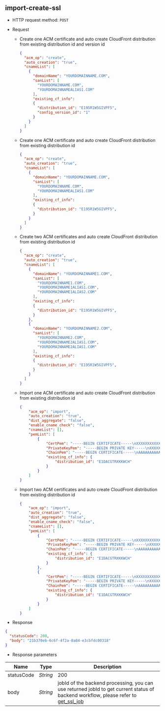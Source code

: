 ## import-create-ssl

- HTTP request method: `POST`

- Request

  - Create one ACM certificate and auto create CloudFront distribution from existing distribution id and version id
    ``` json
    {
      "acm_op": "create",   
      "auto_creation": "true", 
      "cnameList": [  
        {
          "domainName": "YOURDOMAINNAME.COM", 
          "sanList": [
            "YOURDOMAINNAME.COM",
            "YOURDOMAINNAMEALIAS1.COM"
          ],
          "existing_cf_info": 
          {
            "distribution_id": "E195R1W5GIVPF5", 
            "config_version_id": "1"
          }
        }
      ]
    }
    ```

  - Create one ACM certificate and auto create CloudFront distribution from existing distribution id
    ``` json
    {
      "acm_op": "create",   
      "auto_creation": "true", 
      "cnameList": [  
        {
          "domainName": "YOURDOMAINNAME.COM", 
          "sanList": [
            "YOURDOMAINNAME.COM",
            "YOURDOMAINNAMEALIAS1.COM"
          ],
          "existing_cf_info": 
          {
            "distribution_id": "E195R1W5GIVPF5", 
          }
        }
      ]
    }
    ```

  - Create two ACM certificates and auto create CloudFront distribution from existing distribution id 
    ``` json
    {
      "acm_op": "create",   
      "auto_creation": "true", 
      "cnameList": [  
        {
          "domainName": "YOURDOMAINNAME1.COM", 
          "sanList": [
            "YOURDOMAINNAME1.COM",
            "YOURDOMAINNAME1ALIAS1.COM",
            "YOURDOMAINNAME1ALIAS2.COM" 
          ],
          "existing_cf_info": 
          {
            "distribution_id": "E195R1W5GIVPF5", 
          }
        },
        {
          "domainName": "YOURDOMAINNAME2.COM", 
          "sanList": [
            "YOURDOMAINNAME2.COM",
            "YOURDOMAINNAME2ALIAS1.COM",
            "YOURDOMAINNAME2ALIAS1.COM" 
          ],
          "existing_cf_info": 
          {
            "distribution_id": "E195R1W5GIVPF5", 
          }
        }
      ]
    }
    ```

  - Import one ACM certificate and auto create CloudFront distribution from existing distribution id
    ``` json
    {
        "acm_op": "import",
        "auto_creation": "true",
        "dist_aggregate": "false",
        "enable_cname_check": "false",
        "cnameList": [],
        "pemList": [
            {
                "CertPem": "-----BEGIN CERTIFICATE-----\nXXXXXXXXXXXX\n-----END CERTIFICATE-----",
                "PrivateKeyPem": "-----BEGIN PRIVATE KEY-----\nXXXXXXXXXXXX\n-----END PRIVATE KEY-----",
                "ChainPem": "-----BEGIN CERTIFICATE-----\nAAAAAAAAAAA\n-----END CERTIFICATE-----\n-----BEGIN CERTIFICATE-----\nBBBBBBBBBBB\n-----END CERTIFICATE-----\n-----BEGIN CERTIFICATE-----\nCCCCCCCCCCC\n-----END CERTIFICATE-----",
                "existing_cf_info": {
                    "distribution_id": "E1DACGTRXKKWCH"
                }
            }
        ]
    }
    ```

  - Import two ACM certificates and auto create CloudFront distribution from existing distribution id
    ``` json
    {
        "acm_op": "import",
        "auto_creation": "true",
        "dist_aggregate": "false",
        "enable_cname_check": "false",
        "cnameList": [],
        "pemList": [
            {
                "CertPem": "-----BEGIN CERTIFICATE-----\nXXXXXXXXXXXX\n-----END CERTIFICATE-----",
                "PrivateKeyPem": "-----BEGIN PRIVATE KEY-----\nXXXXXXXXXXXX\n-----END PRIVATE KEY-----",
                "ChainPem": "-----BEGIN CERTIFICATE-----\nAAAAAAAAAAA\n-----END CERTIFICATE-----\n-----BEGIN CERTIFICATE-----\nBBBBBBBBBBB\n-----END CERTIFICATE-----\n-----BEGIN CERTIFICATE-----\nCCCCCCCCCCC\n-----END CERTIFICATE-----",
                "existing_cf_info": {
                    "distribution_id": "E1DACGTRXKKWCH"
                }
            },
            {
                "CertPem": "-----BEGIN CERTIFICATE-----\nXXXXXXXXXXXX\n-----END CERTIFICATE-----",
                "PrivateKeyPem": "-----BEGIN PRIVATE KEY-----\nXXXXXXXXXXXX\n-----END PRIVATE KEY-----",
                "ChainPem": "-----BEGIN CERTIFICATE-----\nAAAAAAAAAAA\n-----END CERTIFICATE-----\n-----BEGIN CERTIFICATE-----\nBBBBBBBBBBB\n-----END CERTIFICATE-----\n-----BEGIN CERTIFICATE-----\nCCCCCCCCCCC\n-----END CERTIFICATE-----",
                "existing_cf_info": {
                    "distribution_id": "E1DACGTRXKKWCH"
                }
            }
        ]
    }
    ```

- Response

``` json
{
  "statusCode": 200,
  "body": "21b370eb-6c6f-4f2a-8a84-e3cbfdc00318"
}
```

- Response parameters

| **Name**   | **Type** | **Description**                                                                                                         |
|------------|----------|-------------------------------------------------------------------------------------------------------------------------|
| statusCode | *String* | 200                                                                                                                     |
| body       | *String* | jobId of the backend processing, you can use returned jobId to get current status of backend workflow, please refer to [get_ssl_job](ssl-certificates/get-ssl-job.md) |


